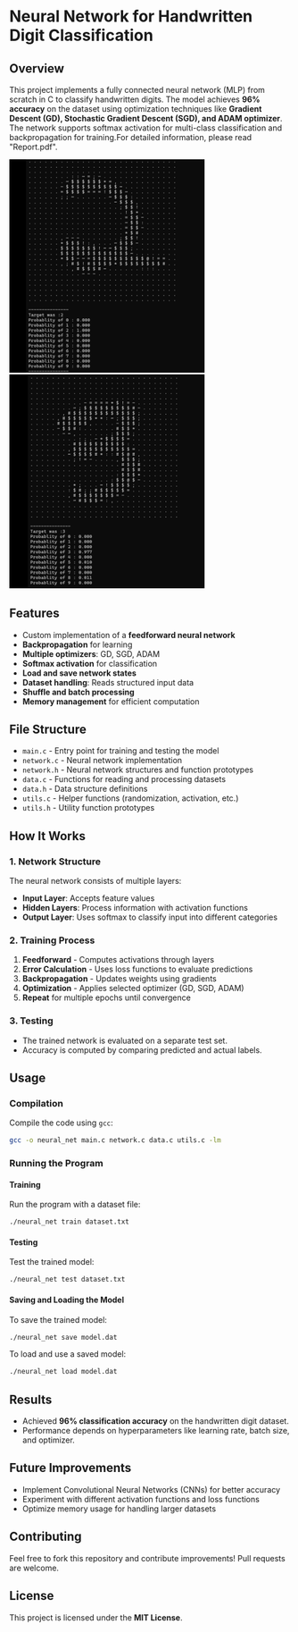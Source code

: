 # Neural Network for Handwritten Digit Classification

## Overview
This project implements a fully connected neural network (MLP) from scratch in C to classify handwritten digits. The model achieves **96% accuracy** on the dataset using optimization techniques like **Gradient Descent (GD), Stochastic Gradient Descent (SGD), and ADAM optimizer**. The network supports softmax activation for multi-class classification and backpropagation for training.For detailed information, please read "Report.pdf".

<img src="test_2.png" alt="Neural Network Example" width="350"/> <img src="test_1.png" alt="Neural Network Example" width="350"/>

## Features
- Custom implementation of a **feedforward neural network**
- **Backpropagation** for learning
- **Multiple optimizers**: GD, SGD, ADAM
- **Softmax activation** for classification
- **Load and save network states**
- **Dataset handling**: Reads structured input data
- **Shuffle and batch processing**
- **Memory management** for efficient computation

## File Structure
- `main.c` - Entry point for training and testing the model
- `network.c` - Neural network implementation
- `network.h` - Neural network structures and function prototypes
- `data.c` - Functions for reading and processing datasets
- `data.h` - Data structure definitions
- `utils.c` - Helper functions (randomization, activation, etc.)
- `utils.h` - Utility function prototypes

## How It Works
### 1. Network Structure
The neural network consists of multiple layers:
- **Input Layer**: Accepts feature values
- **Hidden Layers**: Process information with activation functions
- **Output Layer**: Uses softmax to classify input into different categories

### 2. Training Process
1. **Feedforward** - Computes activations through layers
2. **Error Calculation** - Uses loss functions to evaluate predictions
3. **Backpropagation** - Updates weights using gradients
4. **Optimization** - Applies selected optimizer (GD, SGD, ADAM)
5. **Repeat** for multiple epochs until convergence

### 3. Testing
- The trained network is evaluated on a separate test set.
- Accuracy is computed by comparing predicted and actual labels.

## Usage
### Compilation
Compile the code using `gcc`:
```sh
gcc -o neural_net main.c network.c data.c utils.c -lm
```

### Running the Program
#### Training
Run the program with a dataset file:
```sh
./neural_net train dataset.txt
```

#### Testing
Test the trained model:
```sh
./neural_net test dataset.txt
```

#### Saving and Loading the Model
To save the trained model:
```sh
./neural_net save model.dat
```
To load and use a saved model:
```sh
./neural_net load model.dat
```

## Results
- Achieved **96% classification accuracy** on the handwritten digit dataset.
- Performance depends on hyperparameters like learning rate, batch size, and optimizer.

## Future Improvements
- Implement Convolutional Neural Networks (CNNs) for better accuracy
- Experiment with different activation functions and loss functions
- Optimize memory usage for handling larger datasets

## Contributing
Feel free to fork this repository and contribute improvements! Pull requests are welcome.

## License
This project is licensed under the **MIT License**.

